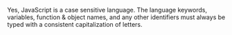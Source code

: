 
 Yes, JavaScript is a case sensitive language. The language keywords, variables, function & object names, and any other identifiers must always be typed with a consistent capitalization of letters.
